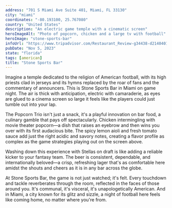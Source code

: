 ```yaml
---
address: "701 S Miami Ave Suite 401, Miami, FL 33130"
city: "miami"
coordinates: "-80.193100, 25.767080"
country: "United States"
description: "An electric game temple with a cinematic screen"
heroImageAlt: "Photo of popcorn, chicken and a large tv with football"
heroImage: "stone-sports-bar"
infoUrl: "https://www.tripadvisor.com/Restaurant_Review-g34438-d21404014-Reviews-CMX_Stone_Sports_Bar_Brickell-Miami_Florida.html"
pubDate: "Nov 5, 2023"
state: "florida"
tags: [american]
title: "Stone Sports Bar"
---
```


Imagine a temple dedicated to the religion of American football, with its high priests clad in jerseys and its hymns replaced by the roar of fans and the commentary of announcers. This is Stone Sports Bar in Miami on game night. The air is thick with anticipation, electric with camaraderie, as eyes are glued to a cinema screen so large it feels like the players could just tumble out into your lap.

The Popcorn Trio isn't just a snack, it's a playful innovation on bar food, a culinary gamble that pays off spectacularly. Chicken intermingling with movie theater popcorn—a dish that raises an eyebrow and then wins you over with its first audacious bite. The spicy lemon aioli and fresh tomato sauce add just the right acidic and savory notes, creating a flavor profile as complex as the game strategies playing out on the screen above.

Washing down this experience with Stellas on draft is like adding a reliable kicker to your fantasy team. The beer is consistent, dependable, and internationally beloved—a crisp, refreshing lager that's as comfortable here amidst the shouts and cheers as it is in any bar across the globe.

At Stone Sports Bar, the game is not just watched; it's felt. Every touchdown and tackle reverberates through the room, reflected in the faces of those around you. It's communal, it's visceral, it's unapologetically American. And in Miami, a city known for its glitz and sizzle, a night of football here feels like coming home, no matter where you're from.
